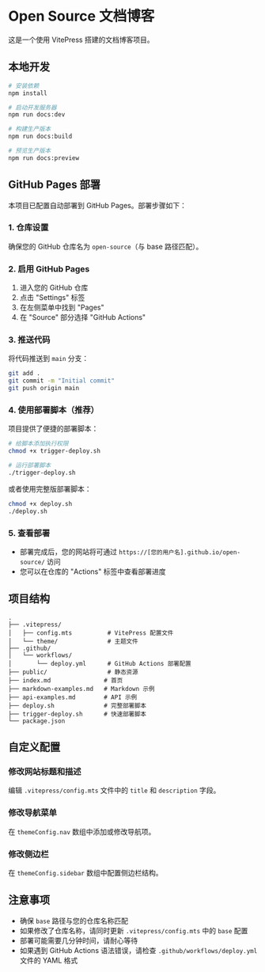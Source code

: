 # Open Source 文档博客

这是一个使用 VitePress 搭建的文档博客项目。

## 本地开发

```bash
# 安装依赖
npm install

# 启动开发服务器
npm run docs:dev

# 构建生产版本
npm run docs:build

# 预览生产版本
npm run docs:preview
```

## GitHub Pages 部署

本项目已配置自动部署到 GitHub Pages。部署步骤如下：

### 1. 仓库设置

确保您的 GitHub 仓库名为 `open-source`（与 base 路径匹配）。

### 2. 启用 GitHub Pages

1. 进入您的 GitHub 仓库
2. 点击 "Settings" 标签
3. 在左侧菜单中找到 "Pages"
4. 在 "Source" 部分选择 "GitHub Actions"

### 3. 推送代码

将代码推送到 `main` 分支：

```bash
git add .
git commit -m "Initial commit"
git push origin main
```

### 4. 使用部署脚本（推荐）

项目提供了便捷的部署脚本：

```bash
# 给脚本添加执行权限
chmod +x trigger-deploy.sh

# 运行部署脚本
./trigger-deploy.sh
```

或者使用完整版部署脚本：

```bash
chmod +x deploy.sh
./deploy.sh
```

### 5. 查看部署

- 部署完成后，您的网站将可通过 `https://[您的用户名].github.io/open-source/` 访问
- 您可以在仓库的 "Actions" 标签中查看部署进度

## 项目结构

```
.
├── .vitepress/
│   ├── config.mts          # VitePress 配置文件
│   └── theme/              # 主题文件
├── .github/
│   └── workflows/
│       └── deploy.yml      # GitHub Actions 部署配置
├── public/                 # 静态资源
├── index.md               # 首页
├── markdown-examples.md   # Markdown 示例
├── api-examples.md        # API 示例
├── deploy.sh              # 完整部署脚本
├── trigger-deploy.sh      # 快速部署脚本
└── package.json
```

## 自定义配置

### 修改网站标题和描述

编辑 `.vitepress/config.mts` 文件中的 `title` 和 `description` 字段。

### 修改导航菜单

在 `themeConfig.nav` 数组中添加或修改导航项。

### 修改侧边栏

在 `themeConfig.sidebar` 数组中配置侧边栏结构。

## 注意事项

- 确保 `base` 路径与您的仓库名称匹配
- 如果修改了仓库名称，请同时更新 `.vitepress/config.mts` 中的 `base` 配置
- 部署可能需要几分钟时间，请耐心等待
- 如果遇到 GitHub Actions 语法错误，请检查 `.github/workflows/deploy.yml` 文件的 YAML 格式 